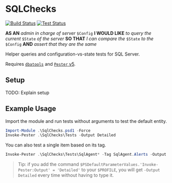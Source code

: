 # SQLChecks
[![Build Status](https://img.shields.io/appveyor/ci/taddison/SQLChecks.svg)](https://ci.appveyor.com/project/taddison/sqlchecks)
[![Test Status](https://img.shields.io/appveyor/tests/taddison/SQLChecks.svg)](https://ci.appveyor.com/project/taddison/sqlchecks/build/tests)

**AS AN** _admin in charge of server_ `$Config`
**I WOULD LIKE** _to query the current_ `$State` _of the server_
**SO THAT** _I can compare the_ `$State` _to the_ `$Config`
**AND** _assert that they are the same_

Helper queries and configuration-vs-state tests for SQL Server.

Requires [`dbatools`](https://dbatools.io/) and [`Pester` v5](https://pester.dev/docs/migrations/breaking-changes-in-v5).

<!-- For more information refer to [the documentation](./docs/Readme.md). -->

## Setup

TODO: Explain setup

## Example Usage

Import the module and run tests without arguments to test the default entity. 

```powershell
Import-Module .\SqlChecks.psd1 -Force
Invoke-Pester .\SqlChecks\Tests -Output Detailed
```

You can also test a single item based on its tag.

```powershell
Invoke-Pester .\SqlChecks\Tests\SqlAgent* -Tag SqlAgent.Alerts -Output Detailed
```

> Tip: if you add the command `$PSDefaultParameterValues.'Invoke-Pester:Output' = 'Detailed'` to your `$PROFILE`, you will get `-Output Detailed` every time without having to type it. 

<!-- You can find some example configuration files in the `examples` folder. -->
